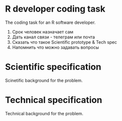 # R developer coding task
The coding task for an R software developer.
1. Срок человек назначает сам
2. Дать канал связи - телеграм или почта
3. Сказать что такое Scientific prototype & Tech spec
4. Напомнить что можно задавать вопросы

# Scientific specification
Scinetific background for the problem.



# Technical specification
Technical background for the problem.
